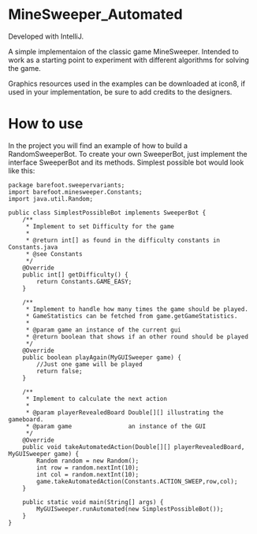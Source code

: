 # MineSweeper_Automated
Developed with IntelliJ.

A simple implementaion of the classic game MineSweeper. Intended to work as a starting point to experiment with different algorithms for solving the game.

Graphics resources used in the examples can be downloaded at icon8, if used in your implementation, be sure to add credits to the designers.

# How to use
In the project you will find an example of how to build a RandomSweeperBot. To create your own SweeperBot, just implement the interface SweeperBot and its methods. Simplest possible bot would look like this:

```
package barefoot.sweepervariants;
import barefoot.minesweeper.Constants;
import java.util.Random;

public class SimplestPossibleBot implements SweeperBot {
    /**
     * Implement to set Difficulty for the game
     *
     * @return int[] as found in the difficulty constants in Constants.java
     * @see Constants
     */
    @Override
    public int[] getDifficulty() {
        return Constants.GAME_EASY;
    }

    /**
     * Implement to handle how many times the game should be played.
     * GameStatistics can be fetched from game.getGameStatistics.
     *
     * @param game an instance of the current gui
     * @return boolean that shows if an other round should be played
     */
    @Override
    public boolean playAgain(MyGUISweeper game) {
        //Just one game will be played
        return false;
    }

    /**
     * Implement to calculate the next action
     *
     * @param playerRevealedBoard Double[][] illustrating the gameboard.
     * @param game                an instance of the GUI
     */
    @Override
    public void takeAutomatedAction(Double[][] playerRevealedBoard, MyGUISweeper game) {
        Random random = new Random();
        int row = random.nextInt(10);
        int col = random.nextInt(10);
        game.takeAutomatedAction(Constants.ACTION_SWEEP,row,col);
    }

    public static void main(String[] args) {
        MyGUISweeper.runAutomated(new SimplestPossibleBot());
    }
}
```
